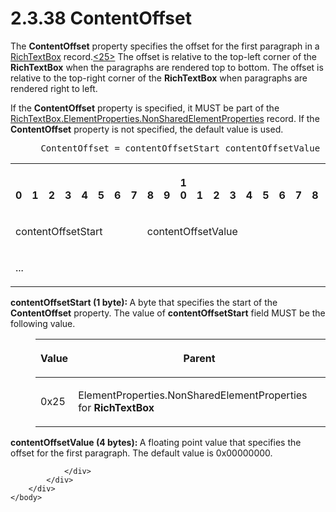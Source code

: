 <html dir="LTR" xmlns:mshelp="http://msdn.microsoft.com/mshelp" xmlns:ddue="http://ddue.schemas.microsoft.com/authoring/2003/5" xmlns:xlink="http://www.w3.org/1999/xlink" xmlns:tool="http://www.microsoft.com/tooltip">
    <head>
        <meta http-equiv="Content-Type" content="text/html; CHARSET=utf-8"></meta>
        <meta name="save" content="history"></meta>
        <title>2.3.38 ContentOffset</title>
        <xml>
            <mshelp:toctitle title="2.3.38 ContentOffset"></mshelp:toctitle>
            <mshelp:rltitle title="[MS-RPL]: ContentOffset"></mshelp:rltitle>
            <mshelp:keyword index="A" term="28bc13f3-9e30-4d77-8b73-2ed2843f1012"></mshelp:keyword>
            <mshelp:attr name="DCSext.ContentType" value="open specification"></mshelp:attr>
            <mshelp:attr name="AssetID" value="28bc13f3-9e30-4d77-8b73-2ed2843f1012"></mshelp:attr>
            <mshelp:attr name="TopicType" value="kbRef"></mshelp:attr>
            <mshelp:attr name="DCSext.Title" value="[MS-RPL]: ContentOffset" />
        </xml>
    </head>
    <body>
        <div id="header">
            <h1 class="heading">2.3.38 ContentOffset</h1>
        </div>
        <div id="mainSection">
            <div id="mainBody">
                <div id="allHistory" class="saveHistory"></div>
                <div id="sectionSection0" class="section" name="collapseableSection">
                    

<p>The <b>ContentOffset</b> property specifies the offset for
the first paragraph in a <a href="e1999254-e8d4-4998-8ef5-00e0991ab9c7.htm">RichTextBox</a>
record.<a id="Appendix_A_Target_25"></a><a href="1d022514-2a2f-41df-b2f8-36f19e474fa5.htm#Appendix_A_25" aria-label="Product behavior note 25">&lt;25&gt;</a> The offset is relative to the
top-left corner of the <b>RichTextBox</b> when the paragraphs are rendered top
to bottom. The offset is relative to the top-right corner of the <b>RichTextBox</b>
when paragraphs are rendered right to left. </p>

<p>If the <b>ContentOffset</b> property is specified, it MUST
be part of the <a href="1b1b7882-84bb-47d4-a3d2-b020b8d23d7a.htm">RichTextBox.ElementProperties.NonSharedElementProperties</a>
record. If the <b>ContentOffset</b> property is not specified, the default
value is used.           </p>

<dl>
<dd>
<div><pre> ContentOffset = contentOffsetStart contentOffsetValue
</pre></div>
</dd></dl>

<table>
 <tr>
  <th><p><br>0</p></th>
  <th><p><br>1</p></th>
  <th><p><br>2</p></th>
  <th><p><br>3</p></th>
  <th><p><br>4</p></th>
  <th><p><br>5</p></th>
  <th><p><br>6</p></th>
  <th><p><br>7</p></th>
  <th><p><br>8</p></th>
  <th><p><br>9</p></th>
  <th><p>1<br>0</p></th>
  <th><p><br>1</p></th>
  <th><p><br>2</p></th>
  <th><p><br>3</p></th>
  <th><p><br>4</p></th>
  <th><p><br>5</p></th>
  <th><p><br>6</p></th>
  <th><p><br>7</p></th>
  <th><p><br>8</p></th>
  <th><p><br>9</p></th>
  <th><p>2<br>0</p></th>
  <th><p><br>1</p></th>
  <th><p><br>2</p></th>
  <th><p><br>3</p></th>
  <th><p><br>4</p></th>
  <th><p><br>5</p></th>
  <th><p><br>6</p></th>
  <th><p><br>7</p></th>
  <th><p><br>8</p></th>
  <th><p><br>9</p></th>
  <th><p>3<br>0</p></th>
  <th><p><br>1</p></th>
 </tr>
 <tr>
  <td colspan="8">
  <p>contentOffsetStart</p>
  </td>
  <td colspan="24">
  <p>contentOffsetValue</p>
  </td>
 </tr>
 <tr>
  <td colspan="8">
  <p>...</p>
  </td>
  
 </tr>
</table>

<p><b>contentOffsetStart (1 byte): </b>A byte that
specifies the start of the <b>ContentOffset</b> property. The value of <b>contentOffsetStart</b>
field MUST be the following value.</p>

<dl>
<dd>
<table>
 <thead>
  <tr>
   <th>
   <p>Value</p>
   </th>
   <th>
   <p>Parent</p>
   </th>
  </tr>
 </thead>
 <tr>
  <td>
  <p>0x25</p>
  </td>
  <td>
  <p>ElementProperties.NonSharedElementProperties for <b>RichTextBox</b></p>
  </td>
 </tr>
</table>
</dd></dl>

<p><b>contentOffsetValue (4 bytes): </b>A floating point
value that specifies the offset for the first paragraph. The default value is
0x00000000.</p>


                </div>
            </div>
        </div>
    </body>
</html>